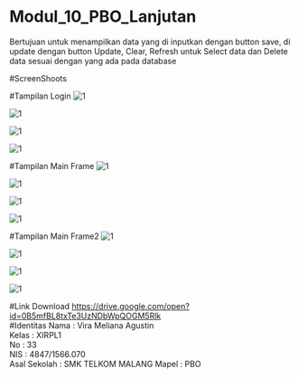 # Modul_10_PBO_Lanjutan

Bertujuan untuk menampilkan data yang di inputkan dengan button save, di update dengan button Update, Clear, Refresh untuk Select data dan Delete data sesuai dengan yang ada
pada database

#ScreenShoots

#Tampilan Login
![1](https://s10.postimg.org/8nrjentet/pbo1.png)<br>

![1](https://s10.postimg.org/f2qkbc04l/pbo2.png)<br>

![1](https://s10.postimg.org/3rnwmyt9h/pbo3.png)<br>

![1](https://s10.postimg.org/4v80yxdwl/pbo4.png)<br>

#Tampilan Main Frame
![1](https://s24.postimg.org/3knf2vq8x/image.png)<br>

![1](https://s24.postimg.org/uwio47uzl/image.png)<br>

![1](https://s24.postimg.org/r1fa1nbtt/image.png)<br>

![1](https://s24.postimg.org/8zw53uhsx/Capture.png)<br>

#Tampilan Main Frame2
![1](https://s24.postimg.org/ilppk58yp/image.png)<br>

![1](https://s24.postimg.org/f3dpnr82p/image.png)<br>

![1](https://s24.postimg.org/69mt6nl41/image.png)<br>

![1](https://s24.postimg.org/qia6sdkf5/image.png)<br>

#Link Download
https://drive.google.com/open?id=0B5mfBL8txTe3UzNDbWpQOGM5Rlk 
<br>
#Identitas
Nama : Vira Meliana Agustin <br>
Kelas : XIRPL1 <br>
No : 33 <br>
NIS : 4847/1566.070 <br>
Asal Sekolah : SMK TELKOM MALANG
Mapel : PBO
